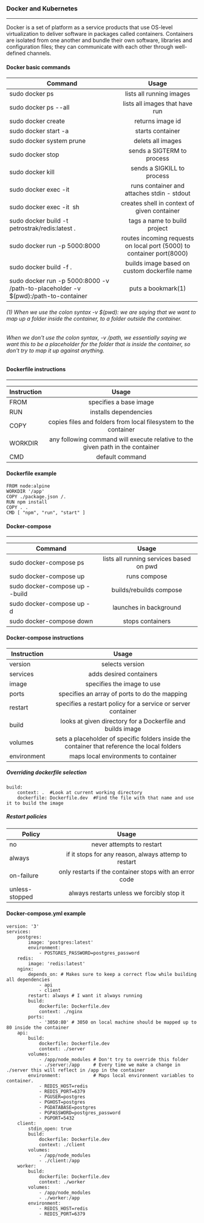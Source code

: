 ### Docker and Kubernetes
------
Docker is a set of platform as a service products that use OS-level virtualization to deliver software in packages called containers. Containers are isolated from one another and bundle their own software, libraries and configuration files; they can communicate with each other through well-defined channels.

#### Docker basic commands
| Command  |      Usage   |
|----------|:-------------:|
| sudo docker ps |  lists all running images |
| sudo docker ps --all |    lists all images that have run   |
| sudo docker create <image> | returns image id |
|sudo docker start -a <image id>|starts container|
|sudo docker system prune|delets all images|
|sudo docker stop <image id>|sends a SIGTERM to process|
|sudo docker kill <image id>|sends a SIGKILL to process|
|sudo docker exec -it <image id>|runs container and attaches stdin - stdout|
|sudo docker exec -it <image id> sh| creates shell in context of given container|
|sudo docker build -t petrostrak/redis:latest .|tags a name to build project|
|sudo docker run -p 5000:8000 <image id>|routes incoming requests on local port (5000) to container port(8000)|
|sudo docker build -f <custom dockerfile name> .|builds image based on custom dockerfile name |
|sudo docker run -p 5000:8000 -v /path-to-placeholder -v $(pwd):/path-to-container <image id>|puts a bookmark(1)|
###### (1) When we use the colon syntax -v $(pwd): we are saying that we want to map up a folder inside the container, to a folder outside the container.
###### When we don't use the colon syntax, -v /path, we essentially saying we want this to be a placeholder for the folder that is inside the container, so don't try to map it up against anything.

#### Dockerfile instructions
------
| Instruction  |      Usage   |
|----------|:-------------:|
| FROM |  specifies a base image |
|RUN|installs dependencies|
|COPY|copies files and folders from local filesystem to the container|
|WORKDIR|any following command will execute relative to the given path in the container|
|CMD|default command|

#### Dockerfile example
```
FROM node:alpine
WORKDIR '/app'
COPY ./package.json /.
RUN npm install
COPY . .
CMD [ "npm", "run", "start" ]
```

#### Docker-compose
------
| Command  |      Usage   |
|----------|:-------------:|
|sudo docker-compose ps|lists all running services based on pwd|
|sudo docker-compose up| runs compose|
|sudo docker-compose up --build|builds/rebuilds compose|
|sudo docker-compose up -d|launches in background|
|sudo docker-compose down|stops containers|

#### Docker-compose instructions
| Instruction  |      Usage   |
|----------|:-------------:|
|version|selects version|
|services|adds desired containers |
|image|specifies the image to use|
|ports|specifies an array of ports to do the mapping|
|restart|specifies a restart policy for a service or server container|
|build|looks at given directory for a Dockerfile and builds image|
|volumes|sets a placeholder of specific folders inside the container that reference the local folders|
|environment|maps local environments to container|
##### Overriding dockerfile selection
```
build: 
    context: .  #Look at current working directory
    dockerfile: Dockerfile.dev  #Find the file with that name and use it to build the image
```

##### Restart policies
| Policy  |      Usage   |
|----------|:-------------:|
|no|never attempts to restart|
|always|if it stops for any reason, always attemp to restart|
|on-failure| only restarts if the container stops with an error code|
|unless-stopped|always restarts unless we forcibly stop it|

#### Docker-compose.yml example
```
version: '3'
services: 
    postgres:
        image: 'postgres:latest'
        environment:
            - POSTGRES_PASSWORD=postgres_password
    redis:
        image: 'redis:latest'
    nginx:
        depends_on: # Makes sure to keep a correct flow while building all dependencies
            - api
            - client
        restart: always # I want it always running
        build: 
            dockerfile: Dockerfile.dev
            context: ./nginx
        ports: 
            - '3050:80' # 3050 on local machine should be mapped up to 80 inside the container
    api:
        build: 
            dockerfile: Dockerfile.dev
            context: ./server
        volumes: 
            - /app/node_modules # Don't try to override this folder
            - ./server:/app     # Every time we make a change in ./server this will reflect in /app in the container
        environment:            # Maps local environment variables to container.
            - REDIS_HOST=redis
            - REDIS_PORT=6379
            - PGUSER=postgres
            - PGHOST=postgres
            - PGDATABASE=postgres
            - PGPASSWORD=postgres_password
            - PGPORT=5432
    client:
        stdin_open: true
        build:
            dockerfile: Dockerfile.dev
            context: ./client
        volumes:
            - /app/node_modules
            - ./client:/app
    worker:
        build:
            dockerfile: Dockerfile.dev
            context: ./worker
        volumes:
            - /app/node_modules
            - ./worker:/app
        environment:
            - REDIS_HOST=redis
            - REDIS_PORT=6379
```











